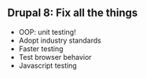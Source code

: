 <h2>Drupal 8: Fix all the things</h2>
          <ul>
<li>OOP: unit testing!</li>
            <li>Adopt industry standards</li>
            <li>Faster testing</li>
            <li>Test browser behavior</li>
            <li>Javascript testing</li>
          </ul>